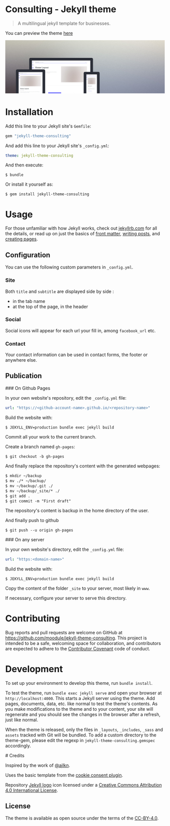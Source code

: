 # Consulting - Jekyll theme

> A multilingual jekyll template for businesses.

You can preview the theme [here](https://moodule.github.io/jekyll-theme-consulting)

![Consulting Theme](assets/images/screenshot.jpg "Consulting Theme")

# Installation

Add this line to your Jekyll site's `Gemfile`:

```ruby
gem "jekyll-theme-consulting"
```

And add this line to your Jekyll site's `_config.yml`:

```yaml
theme: jekyll-theme-consulting
```

And then execute:

    $ bundle

Or install it yourself as:

    $ gem install jekyll-theme-consulting

# Usage

For those unfamiliar with how Jekyll works, check out [jekyllrb.com](https://jekyllrb.com/) for all the details, 
or read up on just the basics of [front matter](https://jekyllrb.com/docs/frontmatter/), [writing posts](https://jekyllrb.com/docs/posts/), 
and [creating pages](https://jekyllrb.com/docs/pages/).

## Configuration

You can use the following custom parameters in `_config.yml`.

### Site
Both `title` and `subtitle` are displayed side by side :
- in the tab name
- at the top of the page, in the header

### Social
Social icons will appear for each url your fill in, among `facebook_url` etc.

### Contact
Your contact information can be used in contact forms, the footer or anywhere else.

## Publication

### On Github Pages

In your own website's repository, edit the `_config.yml` file:

```yaml
url: "https://<github-account-name>.github.io/<repository-name>"
```

Build the website with:

    $ JEKYLL_ENV=production bundle exec jekyll build

Commit all your work to the current branch.

Create a branch named `gh-pages`:

    $ git checkout -b gh-pages

And finally replace the repository's content with the generated webpages:

    $ mkdir ~/backup
    $ mv ./* ~/backup/
    $ mv ~/backup/.git ./
    $ mv ~/backup/_site/* ./
    $ git add .
    $ git commit -m "First draft"

The repository's content is backup in the home directory of the user.

And finally push to github

    $ git push --u origin gh-pages

### On any server

In your own website's directory, edit the `_config.yml` file:

```yaml
url: "https:<domain-name>"
```

Build the website with:

    $ JEKYLL_ENV=production bundle exec jekyll build

Copy the content of the folder `_site` to your server, most likely in `www`.

If necessary, configure your server to serve this directory.

# Contributing

Bug reports and pull requests are welcome on GitHub at https://github.com/moodule/jekyll-theme-consulting. This project is intended to be a safe, welcoming space for collaboration, and contributors are expected to adhere to the [Contributor Covenant][contributor-covenant] code of conduct.

# Development

To set up your environment to develop this theme, run `bundle install`.

To test the theme, run `bundle exec jekyll serve` and open your browser at `http://localhost:4000`. This starts a Jekyll server using the theme. Add pages, documents, data, etc. like normal to test the theme's contents. As you make modifications to the theme and to your content, your site will regenerate and you should see the changes in the browser after a refresh, just like normal.

When the theme is released, only the files in `_layouts`, `_includes`, `_sass` and `assets` tracked with Git will be bundled.
To add a custom directory to the theme-gem, please edit the regexp in `jekyll-theme-consulting.gemspec` accordingly.

# Credits

Inspired by the work of [@ajlkn][ajlkn].

Uses the basic template from the [cookie consent plugin][cookieconsent].

Repository [Jekyll logo][jekyll-logo] icon licensed under a [Creative Commons Attribution 4.0 International License][cc4-license].

## License

The theme is available as open source under the terms of the [CC-BY-4.0](LICENSE).

[ajlkn]: https://aj.lkn.io/
[cc4-license]: http://choosealicense.com/licenses/cc-by-4.0/
[contributor-covenant]: http://contributor-covenant.org
[cookieconsent]: https://github.com/osano/cookieconsent
[html5up]: https://html5up.net/
[jekyll-logo]: https://github.com/jekyll/brand
